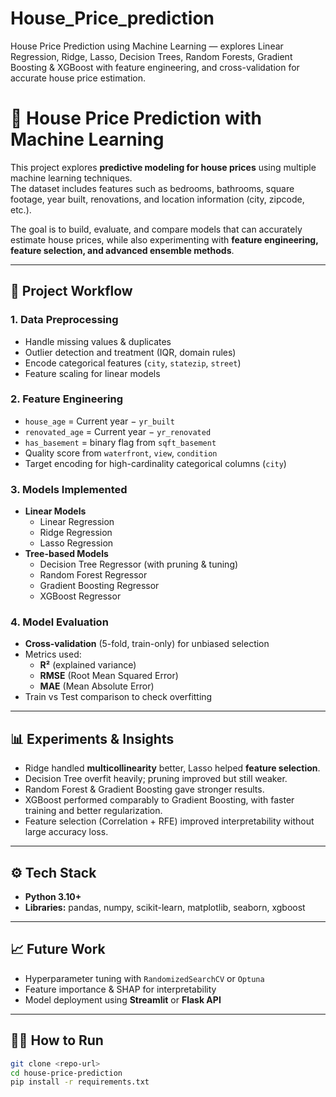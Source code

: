 # House_Price_prediction
House Price Prediction using Machine Learning — explores Linear Regression, Ridge, Lasso, Decision Trees, Random Forests, Gradient Boosting &amp; XGBoost with feature engineering, and cross-validation for accurate house price estimation.

# 🏡 House Price Prediction with Machine Learning

This project explores **predictive modeling for house prices** using multiple machine learning techniques.  
The dataset includes features such as bedrooms, bathrooms, square footage, year built, renovations, and location information (city, zipcode, etc.).  

The goal is to build, evaluate, and compare models that can accurately estimate house prices, while also experimenting with **feature engineering, feature selection, and advanced ensemble methods**.

---

## 🚀 Project Workflow

### 1. Data Preprocessing
- Handle missing values & duplicates  
- Outlier detection and treatment (IQR, domain rules)  
- Encode categorical features (`city`, `statezip`, `street`)  
- Feature scaling for linear models  

### 2. Feature Engineering
- `house_age` = Current year − `yr_built`  
- `renovated_age` = Current year − `yr_renovated`  
- `has_basement` = binary flag from `sqft_basement`  
- Quality score from `waterfront`, `view`, `condition`  
- Target encoding for high-cardinality categorical columns (`city`)  

### 3. Models Implemented
- **Linear Models**
  - Linear Regression  
  - Ridge Regression  
  - Lasso Regression  
- **Tree-based Models**
  - Decision Tree Regressor (with pruning & tuning)  
  - Random Forest Regressor  
  - Gradient Boosting Regressor  
  - XGBoost Regressor  

### 4. Model Evaluation
- **Cross-validation** (5-fold, train-only) for unbiased selection  
- Metrics used:  
  - **R²** (explained variance)  
  - **RMSE** (Root Mean Squared Error)  
  - **MAE** (Mean Absolute Error)  
- Train vs Test comparison to check overfitting  

---

## 📊 Experiments & Insights
- Ridge handled **multicollinearity** better, Lasso helped **feature selection**.  
- Decision Tree overfit heavily; pruning improved but still weaker.  
- Random Forest & Gradient Boosting gave stronger results.  
- XGBoost performed comparably to Gradient Boosting, with faster training and better regularization.  
- Feature selection (Correlation + RFE) improved interpretability without large accuracy loss.  

---

## ⚙️ Tech Stack
- **Python 3.10+**  
- **Libraries:** pandas, numpy, scikit-learn, matplotlib, seaborn, xgboost  

---

## 📈 Future Work
- Hyperparameter tuning with `RandomizedSearchCV` or `Optuna`  
- Feature importance & SHAP for interpretability  
- Model deployment using **Streamlit** or **Flask API**  

---

## 🧑‍💻 How to Run
```bash
git clone <repo-url>
cd house-price-prediction
pip install -r requirements.txt
